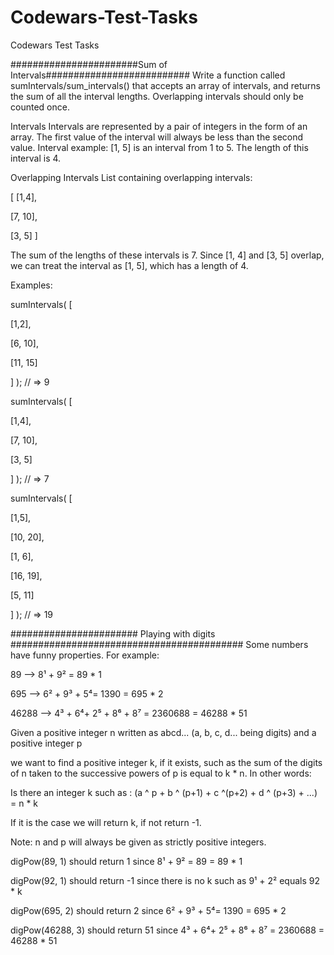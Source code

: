 # Codewars-Test-Tasks
Codewars Test Tasks

#######################Sum of Intervals##########################
Write a function called sumIntervals/sum_intervals() that accepts an array of intervals, and returns the sum of all the interval lengths. Overlapping intervals should only be counted once.

Intervals
Intervals are represented by a pair of integers in the form of an array. The first value of the interval will always be less than the second value. Interval example: [1, 5] is an interval from 1 to 5. The length of this interval is 4.

Overlapping Intervals
List containing overlapping intervals:

[
   [1,4],
   
   [7, 10],
   
   [3, 5]
]

The sum of the lengths of these intervals is 7. Since [1, 4] and [3, 5] overlap, we can treat the interval as [1, 5], which has a length of 4.

Examples:

sumIntervals( [

   [1,2],
   
   [6, 10],
   
   [11, 15]
   
] ); // => 9

sumIntervals( [

   [1,4],
   
   [7, 10],
   
   [3, 5]
   
] ); // => 7

sumIntervals( [

   [1,5],
   
   [10, 20],
   
   [1, 6],
   
   [16, 19],
   
   [5, 11]
   
] ); // => 19

####################### Playing with digits ##########################################
Some numbers have funny properties. For example:

89 --> 8¹ + 9² = 89 * 1

695 --> 6² + 9³ + 5⁴= 1390 = 695 * 2

46288 --> 4³ + 6⁴+ 2⁵ + 8⁶ + 8⁷ = 2360688 = 46288 * 51

Given a positive integer n written as abcd... (a, b, c, d... being digits) and a positive integer p

we want to find a positive integer k, if it exists, such as the sum of the digits of n taken to the successive powers of p is equal to k * n.
In other words:

Is there an integer k such as : (a ^ p + b ^ (p+1) + c ^(p+2) + d ^ (p+3) + ...) = n * k

If it is the case we will return k, if not return -1.

Note: n and p will always be given as strictly positive integers.

digPow(89, 1) should return 1 since 8¹ + 9² = 89 = 89 * 1

digPow(92, 1) should return -1 since there is no k such as 9¹ + 2² equals 92 * k

digPow(695, 2) should return 2 since 6² + 9³ + 5⁴= 1390 = 695 * 2

digPow(46288, 3) should return 51 since 4³ + 6⁴+ 2⁵ + 8⁶ + 8⁷ = 2360688 = 46288 * 51
